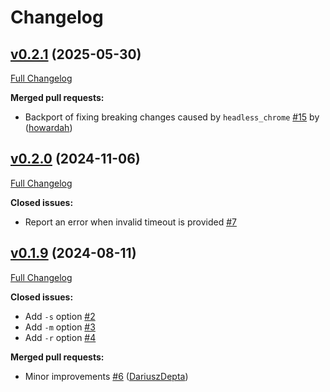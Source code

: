# Changelog

## [v0.2.1](https://github.com/EngosSoftware/htop/tree/v0.2.1) (2025-05-30)

[Full Changelog](https://github.com/EngosSoftware/htop/compare/v0.2.0...v0.2.1)

**Merged pull requests:**

- Backport of fixing breaking changes caused by `headless_chrome` [\#15](https://github.com/EngosSoftware/htop/pull/15) by ([howardah](https://github.com/howardah))

## [v0.2.0](https://github.com/EngosSoftware/htop/tree/v0.2.0) (2024-11-06)

[Full Changelog](https://github.com/EngosSoftware/htop/compare/v0.1.9...v0.2.0)

**Closed issues:**

- Report an error when invalid timeout is provided [\#7](https://github.com/EngosSoftware/htop/issues/7)

## [v0.1.9](https://github.com/EngosSoftware/htop/tree/v0.1.9) (2024-08-11)

[Full Changelog](https://github.com/EngosSoftware/htop/compare/v0.1.8...v0.1.9)

**Closed issues:**

- Add `-s` option [\#2](https://github.com/EngosSoftware/htop/issues/2)
- Add `-m` option [\#3](https://github.com/EngosSoftware/htop/issues/3)
- Add `-r` option [\#4](https://github.com/EngosSoftware/htop/issues/4)

**Merged pull requests:**

- Minor improvements [\#6](https://github.com/EngosSoftware/htop/pull/6) ([DariuszDepta](https://github.com/DariuszDepta))

